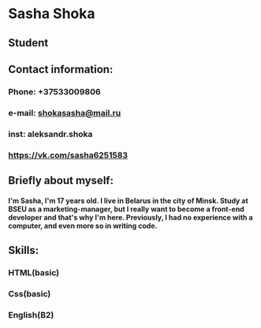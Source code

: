 # Sasha Shoka

## Student

## Contact information:

### **Phone:** +37533009806

### **e-mail:** shokasasha@mail.ru

### **inst:** aleksandr.shoka

### https://vk.com/sasha6251583

## Briefly about myself:

#### I'm Sasha, I'm 17 years old. I live in Belarus in the city of Minsk. Study at BSEU as a marketing-manager, but I really want to become a front-end developer and that's why I'm here. Previously, I had no experience with a computer, and even more so in writing code.

## Skills:

### HTML(basic)

### Css(basic)

### English(B2)
